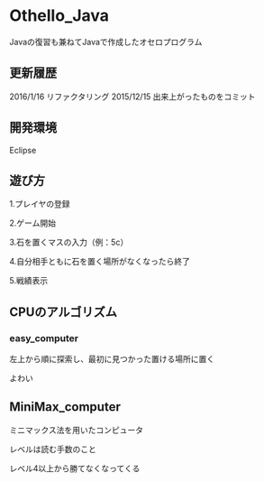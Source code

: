# Othello_Java
Javaの復習も兼ねてJavaで作成したオセロプログラム

## 更新履歴
2016/1/16 リファクタリング
2015/12/15 出来上がったものをコミット

## 開発環境
Eclipse

## 遊び方
1.プレイヤの登録

2.ゲーム開始

3.石を置くマスの入力（例：5c）

4.自分相手ともに石を置く場所がなくなったら終了

5.戦績表示

## CPUのアルゴリズム
### easy_computer
左上から順に探索し、最初に見つかった置ける場所に置く

よわい

## MiniMax_computer
ミニマックス法を用いたコンピュータ

レベルは読む手数のこと

レベル4以上から勝てなくなってくる
